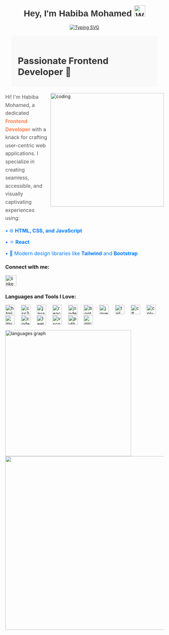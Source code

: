 <h1 align="center" style="font-family: Arial, sans-serif; color: #333;">
  <b>Hey, I'm Habiba Mohamed</b>
  <img src="https://media.giphy.com/media/hvRJCLFzcasrR4ia7z/giphy.gif" width="35" alt="Waving Hand">
</h1>

<p align="center">
  <a href="https://github.com/DenverCoder1/readme-typing-svg">
    <img src="https://readme-typing-svg.herokuapp.com?font=Time+New+Roman&color=FFB6C1&size=25&center=true&vCenter=true&width=600&height=100&lines=Habiba+Mohamed..&hearts;++;Self-taught+Front-End+Developer,;Computer+Science+Student,;Active+Learner/Researcher,;Love+to+learn+new+stuffs..<3" alt="Typing SVG">
  </a>
</p>

<div style="display: flex; align-items: flex-start; justify-content: space-between; margin: 20px; padding: 20px; background-color: #f9f9f9;">
    <h2 style="font-size: 1.8rem; color: #333; margin-bottom: 10px;">
      Passionate Frontend Developer 🚀
    </h2>
  </div>
  
  <img align="right" alt="coding" width="360" src="https://i.giphy.com/media/v1.Y2lkPTc5MGI3NjExYTYwZ3ZpeDdwYWpsbzlydXVvZW8yb2Jmd3BndWxiY2FpaWNjM3I2NCZlcD12MV9pbnRlcm5hbF9naWZfYnlfaWQmY3Q9Zw/ISOckXUybVfQ4/giphy.gif">
    <p style="font-size: 1rem; color: #555; line-height: 1.6; margin-bottom: 15px;">
      Hi! I'm Habiba Mohamed, a dedicated <strong style="color: #ff7f50;">Frontend Developer</strong> with a knack for crafting user-centric web applications. 
      I specialize in creating seamless, accessible, and visually captivating experiences using:
    </p>
    <div style="list-style-type: none; padding-left: 0; color: #007bff; font-size: 1rem; margin: 0;">
      <p> • 🌐 <strong>HTML, CSS, and JavaScript</strong></p>
      <p> • ⚛️ <strong>React</strong></p>
      <p> • 🎨 Modern design libraries like <strong>Tailwind</strong> and <strong>Bootstrap</strong></p>
    </div>
<h3 align="left">Connect with me:</h3>
<p align="left">
  <a href="https://www.linkedin.com/in/habiba-mohamed-8324042a4/" target="blank">
    <img src="https://img.shields.io/static/v1?message=LinkedIn&logo=linkedin&label=&color=0077B5&logoColor=white&labelColor=&style=for-the-badge" height="35" alt="linkedin logo" />
  </a>
</p>
<h3 align="left">Languages and Tools I Love:</h3>
<p align="left">
  <img src="https://cdn.jsdelivr.net/gh/devicons/devicon/icons/html5/html5-original.svg" height="30" alt="html5 logo" />
  <img width="12" />
  <img src="https://cdn.jsdelivr.net/gh/devicons/devicon/icons/css3/css3-original.svg" height="30" alt="css3 logo" />
  <img width="12" />
  <img src="https://cdn.jsdelivr.net/gh/devicons/devicon/icons/javascript/javascript-original.svg" height="30" alt="javascript logo" />
  <img width="12" />
  <img src="https://cdn.jsdelivr.net/gh/devicons/devicon/icons/react/react-original.svg" height="30" alt="react logo" />
  <img width="12" />
  <img src="https://cdn.jsdelivr.net/gh/devicons/devicon/icons/nodejs/nodejs-original.svg" height="30" alt="nodejs logo" />
  <img width="12" />
  <img src="https://cdn.jsdelivr.net/gh/devicons/devicon/icons/bootstrap/bootstrap-original.svg" height="30" alt="bootstrap logo" />

  <img width="12" />
  <img src="https://cdn.jsdelivr.net/gh/devicons/devicon/icons/jquery/jquery-original.svg" height="30" alt="jquery logo" />
    <img width="12" />
  <img src="https://cdn.jsdelivr.net/gh/devicons/devicon/icons/tailwindcss/tailwindcss-plain-wordmark.svg" height="30" alt="tailwindcss logo" />

  <img width="12" />
  <img src="https://cdn.jsdelivr.net/gh/devicons/devicon/icons/csharp/csharp-original.svg" height="30" alt="c# logo" />
  <img width="12" />
  <img src="https://cdn.jsdelivr.net/gh/devicons/devicon/icons/cplusplus/cplusplus-original.svg" height="30" alt="cplusplus logo" />
  <img width="12" />
  <img src="https://cdn.jsdelivr.net/gh/devicons/devicon/icons/mysql/mysql-original.svg" height="30" alt="mysql logo" />
  
  <img width="12" />
  <img src="https://cdn-icons-png.flaticon.com/512/3521/3521352.png" height="30" alt="codeforces logo" />
  
  <img width="12" />
  <img src="https://cdn-icons-png.flaticon.com/512/3521/3521542.png" height="30" alt="leetcode logo" />
  <img width="12" />
  <img src="https://cdn.jsdelivr.net/gh/devicons/devicon/icons/vscode/vscode-original.svg" height="30" alt="vscode logo" />
  <img width="12" />
  <img src="https://cdn.jsdelivr.net/gh/devicons/devicon/icons/python/python-original.svg" height="30" alt="python logo" />
 
  <img width="12" />
  <img src="https://cdn.jsdelivr.net/gh/devicons/devicon/icons/microsoftsqlserver/microsoftsqlserver-plain.svg" height="30" alt="microsoft sql server logo" />
  
</p>
<img align="left" src="https://github-readme-stats.vercel.app/api/top-langs/?username=habibamohammedd&langs_count=5&theme=tokyonight&hide_border=true"  alt="languages graph" width="400px" />
<img align="right" src="https://github-readme-streak-stats.herokuapp.com/?user=habibamohammedd&theme=tokyonight&hide_border=true" width="550px"  />
